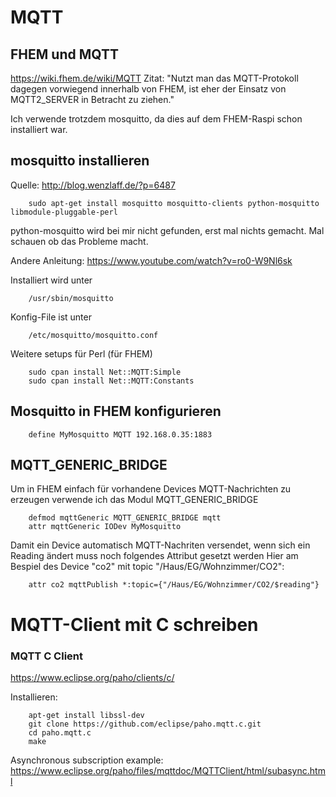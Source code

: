 # MQTT


## FHEM und MQTT
https://wiki.fhem.de/wiki/MQTT
Zitat: "Nutzt man das MQTT-Protokoll dagegen vorwiegend innerhalb von FHEM, ist eher der Einsatz von MQTT2_SERVER in Betracht zu ziehen." 

Ich verwende trotzdem mosquitto, da dies auf dem FHEM-Raspi schon installiert war. 


## mosquitto installieren
Quelle: http://blog.wenzlaff.de/?p=6487

        sudo apt-get install mosquitto mosquitto-clients python-mosquitto libmodule-pluggable-perl

python-mosquitto wird bei mir nicht gefunden, erst mal nichts gemacht. Mal schauen ob das Probleme macht.
        
Andere Anleitung: https://www.youtube.com/watch?v=ro0-W9Nl6sk

Installiert wird unter 

        /usr/sbin/mosquitto
        
Konfig-File ist unter 

        /etc/mosquitto/mosquitto.conf

Weitere setups für Perl (für FHEM)

        sudo cpan install Net::MQTT:Simple
        sudo cpan install Net::MQTT:Constants
        
## Mosquitto in FHEM konfigurieren

        define MyMosquitto MQTT 192.168.0.35:1883
 
## MQTT_GENERIC_BRIDGE

Um in FHEM einfach für vorhandene Devices MQTT-Nachrichten zu erzeugen verwende ich das Modul MQTT_GENERIC_BRIDGE

        defmod mqttGeneric MQTT_GENERIC_BRIDGE mqtt
        attr mqttGeneric IODev MyMosquitto
        
Damit ein Device automatisch MQTT-Nachriten versendet, wenn sich ein Reading ändert muss noch folgendes Attribut gesetzt werden Hier am Bespiel des Device "co2" mit topic "/Haus/EG/Wohnzimmer/CO2":

        attr co2 mqttPublish *:topic={"/Haus/EG/Wohnzimmer/CO2/$reading"}
        
# MQTT-Client mit C schreiben

### MQTT C Client
https://www.eclipse.org/paho/clients/c/

Installieren:

        apt-get install libssl-dev
        git clone https://github.com/eclipse/paho.mqtt.c.git
        cd paho.mqtt.c
        make
        


Asynchronous subscription example:
https://www.eclipse.org/paho/files/mqttdoc/MQTTClient/html/subasync.html

